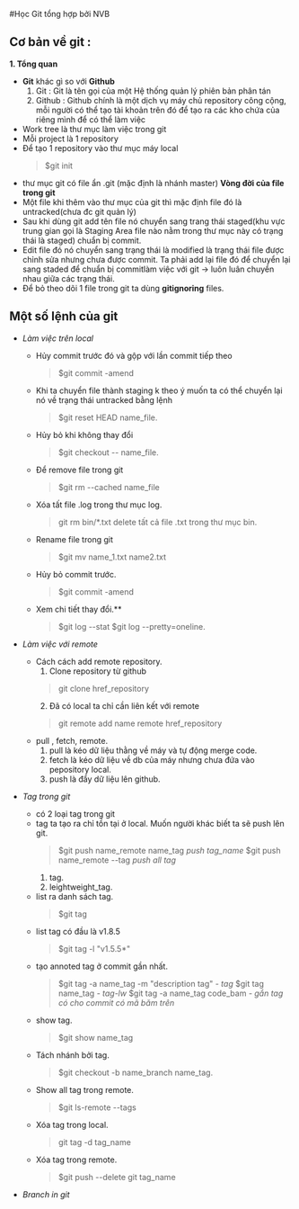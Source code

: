 #Học Git tổng hợp bởi NVB

## Cơ bản về git :

  **1. Tổng quan**

  - **Git** khác gì so với **Github**
    1. Git : Git là tên gọi của một Hệ thống quản lý phiên bản phân tán
    2. Github : Github chính là một dịch vụ máy chủ repository công cộng, mỗi người có thể tạo tài khoản trên đó để tạo ra các kho chứa của riêng mình để có thể làm việc
  - Work tree là thư mục làm việc trong git
  - Mỗi project là 1 repository
  - Để tạo 1 repository vào thư mục máy local
    > $git init
  - thư mục git có file ẩn .git (mặc định là nhánh master)
  **Vòng đời của file trong git**
  - Một file khi thêm vào thư mục của git thì mặc định file đó là untracked(chưa đc git quản lý) 
  - Sau khi dùng git add tên file nó chuyển sang trang thái staged(khu vực trung gian gọi là Staging Area file nào nằm trong thư mục này có trạng thái là staged) chuẩn bị commit.
  - Edit file đó nó chuyển sang trạng thái là modified là trạng thái file được chỉnh sửa nhưng chưa được commit. Ta phải add lại file đó để chuyển lại sang staded để chuẩn bị commitlàm việc với git -> luôn luân chuyển nhau giữa các trạng thái. 
  - Để bỏ theo dõi 1 file trong git ta dùng **gitignoring** files.
## Một số lệnh của git
  - *Làm việc trên local*
    - Hủy commit trước đó và gộp với lần commit tiếp theo
      > $git commit -amend
    - Khi ta chuyển file thành staging k theo ý muốn ta có thể chuyển lại nó về trạng thái untracked bằng lệnh
      > $git reset HEAD name_file.
    - Hủy bỏ khi không thay đổi
      > $git checkout -- name_file. 
    - Để remove file trong git 
      > $git rm --cached  name_file
    - Xóa tất file .log trong thư mục log.
      > git rm bin/\*.txt delete tất cả file .txt trong thư mục bin.
    - Rename file trong git
      > $git mv name_1.txt name2.txt 
    - Hủy bỏ commit trước.
      > $git commit -amend
    - Xem chi tiết thay đổi.**
      > $git log --stat 
      > $git log --pretty=oneline.
  - *Làm việc với remote*    
    - Cách cách add remote repository.
      1. Clone repository từ github
        > git clone href_repository
      2. Đã có local ta chỉ cần liên kết với remote
        > git remote add name remote href_repository  
    - pull , fetch, remote.
      1. pull là kéo dữ liệu thằng về máy và tự động merge code.
      2. fetch là kéo dữ liệu về db của máy nhưng chưa đứa vào pepository local.
      3. push là đẩy dữ liệu lên github.
  - *Tag trong git*
    - có 2 loại tag trong git
    - tag ta tạo ra chỉ tồn tại ở local. Muốn người khác biết ta sẽ push lên git.
      > $git push name_remote name_tag    *push tag_name*
      > $git push name_remote --tag       *push all tag*
      1. tag.
      2. leightweight_tag.
    - list ra danh sách tag.
      > $git tag
    - list tag có đầu là v1.8.5
      > $git tag -l "v1.5.5\*" 
    - tạo annoted tag ở commit gần nhất.
      > $git tag -a name_tag -m "description tag" *- tag*
      > $git tag name_tag                         *- tag-lw*
      > $git tag -a name_tag code_bam             *- gắn tag có cho commit có mã băm trên*
    - show tag.
      > $git show name_tag
    - Tách nhánh bởi tag.
      > $git checkout -b name_branch name_tag.
    - Show all tag trong remote.
      > $git ls-remote --tags
    - Xóa tag trong local.
      > git tag -d tag_name
    - Xóa tag trong remote.
      > $git push --delete git tag_name

  - *Branch in git*
